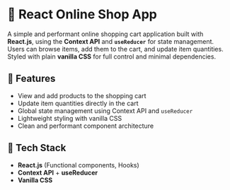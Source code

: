 # 🛒 React Online Shop App

A simple and performant online shopping cart application built with **React.js**, using the **Context API** and **`useReducer`** for state management. Users can browse items, add them to the cart, and update item quantities. Styled with plain **vanilla CSS** for full control and minimal dependencies.

## 🚀 Features

- View and add products to the shopping cart
- Update item quantities directly in the cart
- Global state management using Context API and `useReducer`
- Lightweight styling with vanilla CSS
- Clean and performant component architecture

## 🧰 Tech Stack

- **React.js** (Functional components, Hooks)
- **Context API** + **useReducer**
- **Vanilla CSS**
